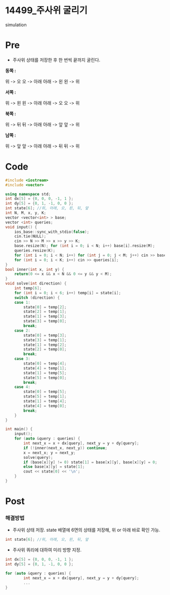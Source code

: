 # 14499_주사위 굴리기

simulation

# Pre

- 주사위 상태를 저장한 후 한 번씩 끝까지 굴린다.

**동쪽 :** 

위 -> 오
오 -> 아래
아래 -> 왼
왼 -> 위

**서쪽 :**

위 -> 왼
왼 -> 아래
아래 -> 오
오 -> 위

**북쪽 :**

위 -> 뒤
뒤 -> 아래
아래 -> 앞
앞 -> 위

**남쪽 :**

위 -> 앞
앞 -> 아래
아래 -> 뒤
뒤 -> 위

# Code

```cpp
#include <iostream>
#include <vector>

using namespace std;
int dx[5] = {0, 0, 0, -1, 1 };
int dy[5] = {0, 1, -1, 0, 0 };
int state[6]; //위, 아래, 오, 왼, 뒤, 앞
int N, M, x, y, K;
vector <vector<int> > base;
vector <int> queries;
void input() {
	ios_base::sync_with_stdio(false);
	cin.tie(NULL);
	cin >> N >> M >> x >> y >> K;
	base.resize(N); for (int i = 0; i < N; i++) base[i].resize(M);
	queries.resize(K);
	for (int i = 0; i < N; i++)	for (int j = 0; j < M; j++) cin >> base[i][j];
	for (int i = 0; i < K; i++) cin >> queries[i];
}
bool inner(int x, int y) {
	return(0 <= x && x < N && 0 <= y && y < M);
}
void solve(int direction) {
	int temp[6];
	for (int i = 0; i < 6; i++) temp[i] = state[i];
	switch (direction) {
	case 1:
		state[0] = temp[2];
		state[2] = temp[1];
		state[1] = temp[3];
		state[3] = temp[0];
		break;
	case 2:
		state[0] = temp[3];
		state[3] = temp[1];
		state[1] = temp[2];
		state[2] = temp[0];
		break;
	case 3:
		state[0] = temp[4];
		state[4] = temp[1];
		state[1] = temp[5];
		state[5] = temp[0];
		break;
	case 4:
		state[0] = temp[5];
		state[5] = temp[1];
		state[1] = temp[4];
		state[4] = temp[0];
		break;
	}
}

int main() {
	input();
	for (auto &query : queries) {
		int next_x = x + dx[query], next_y = y + dy[query];
		if (!inner(next_x, next_y)) continue;
		x = next_x; y = next_y;
		solve(query);
		if (base[x][y] != 0) state[1] = base[x][y], base[x][y] = 0;
		else base[x][y] = state[1];
		cout << state[0] << '\n';
	}
}
```

# Post

### 해결방법

- 주사위 상태 저장.
state 배열에 6면의 상태를 저장해, 위 or 아래 바로 확인 가능.

```cpp
int state[6]; //위, 아래, 오, 왼, 뒤, 앞
```

- 주사위 쿼리에 대하여 미리 방향 지정.

```cpp
int dx[5] = {0, 0, 0, -1, 1 };
int dy[5] = {0, 1, -1, 0, 0 };

for (auto &query : queries) {
		int next_x = x + dx[query], next_y = y + dy[query];
		...
}
```
